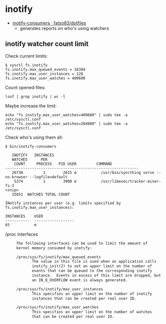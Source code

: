 # inotify

- [inotify-consumers · fatso83/dotfiles](https://github.com/fatso83/dotfiles/blob/master/utils/scripts/inotify-consumers)
    - generates reports on who's using watchers

## inotify watcher count limit

Check current limits:

```shell
$ sysctl fs.inotify
fs.inotify.max_queued_events = 16384
fs.inotify.max_user_instances = 128
fs.inotify.max_user_watches = 409600
```

Count opened files:

```shell
lsof | grep inotify | wc -l
```

Maybe increase the limit:

```shell
echo "fs.inotify.max_user_watches=409600" | sudo tee -a /etc/sysctl.conf
echo "fs.inotify.max_user_watches=204800" | sudo tee -a /etc/sysctl.conf
```

Check who's using them all:

```shell
$ bin/inotify-consumers 

   INOTIFY   INSTANCES
   WATCHES      PER   
    COUNT     PROCESS   PID USER         COMMAND
------------------------------------------------------------
   26730         1        2815 m           /usr/bin/syncthing serve --no-browser --logfile=default
    5374         1        3900 m           /usr/libexec/tracker-miner-fs-3
<snip>
   35051  WATCHES TOTAL COUNT

INotify instances per user (e.g. limits specified by fs.inotify.max_user_instances): 

INSTANCES    USER
-----------  ------------------
65           m
```

/proc interfaces

```txt
     The following interfaces can be used to limit the amount of
     kernel memory consumed by inotify:

     /proc/sys/fs/inotify/max_queued_events
            The value in this file is used when an application calls
            inotify_init(2) to set an upper limit on the number of
            events that can be queued to the corresponding inotify
            instance.  Events in excess of this limit are dropped, but
            an IN_Q_OVERFLOW event is always generated.

     /proc/sys/fs/inotify/max_user_instances
            This specifies an upper limit on the number of inotify
            instances that can be created per real user ID.

     /proc/sys/fs/inotify/max_user_watches
            This specifies an upper limit on the number of watches
            that can be created per real user ID.
```
